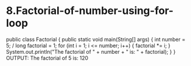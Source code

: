 # 8.Factorial-of-number-using-for-loop
public class Factorial {
public static void main(String[] args) {
int number = 5; /
long factorial = 1;
for (int i = 1; i <= number; i++) {
factorial *= i;
}
System.out.println("The factorial of " + number + " is: " + factorial);
}
}
OUTPUT:
The factorial of 5 is: 120

